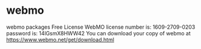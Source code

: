 # webmo
webmo packages Free License
  WebMO license number is: 1609-2709-0203
  password is: 14lGsmX8HWW42
You can download your copy of webmo at https://www.webmo.net/get/download.html
